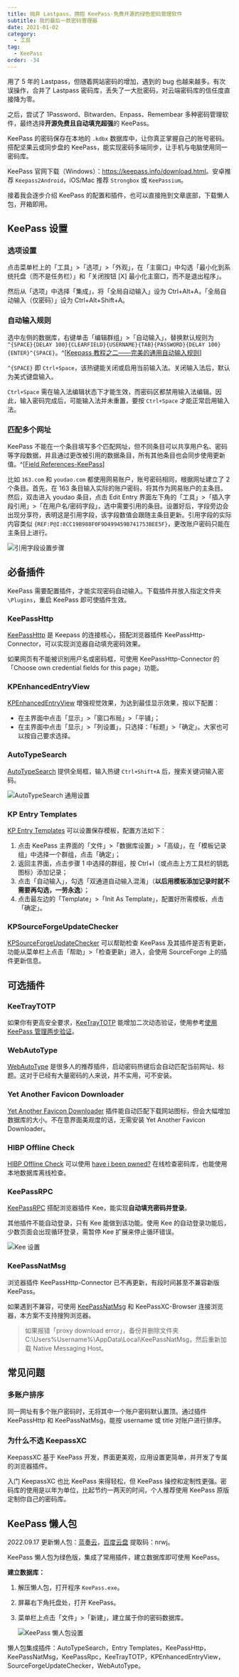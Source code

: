 ```yaml
---
title: 抛弃 Lastpass，拥抱 KeePass-免费开源的绿色密码管理软件
subtitle: 我的最后一款密码管理器
date: 2021-01-02
category:
  - 工具
tag:
  - KeePass
order: -34
---
```


用了 5 年的 Lastpass，但随着网站密码的增加，遇到的 bug 也越来越多。有次误操作，合并了 Lastpass 密码库，丢失了一大批密码，对云端密码库的信任度直接降为零。

之后，尝试了 1Password、Bitwarden、Enpass、Remembear 多种密码管理软件，最终选择**开源免费且自动填充超强**的 KeePass。

KeePass 的密码保存在本地的 `.kdbx` 数据库中，让你真正掌握自己的账号密码。搭配坚果云或同步盘的 KeePass，能实现密码多端同步，让手机与电脑使用同一密码库。

KeePass 官网下载（Windows）：<https://keepass.info/download.html>。安卓推荐 `Keepass2Android`，iOS/Mac 推荐 `Strongbox` 或 `KeePassium`。

接着我会逐步介绍 KeePass 的配置和插件，也可以直接拖到文章底部，下载懒人包，开箱即用。

## KeePass 设置

### 选项设置

点击菜单栏上的「工具」>「选项」>「外观」，在「主窗口」中勾选「最小化到系统托盘（而不是任务栏）」和「关闭按钮 [X] 最小化主窗口，而不是退出程序」。

然后从「选项」中选择「集成」，将「全局自动输入」设为 Ctrl+Alt+A，「全局自动输入（仅密码）」设为 Ctrl+Alt+Shift+A。

### 自动输入规则

选中左侧的数据库，右键单击「编辑群组」>「自动输入」，替换默认规则为 `^{SPACE}{DELAY 100}{CLEARFIELD}{USERNAME}{TAB}{PASSWORD}{DELAY 100}{ENTER}^{SPACE}`。^[[Keepass 教程之二——完美的通用自动输入规则](https://blog.csdn.net/SingWarm/article/details/90669580)]

`^{SPACE}` 即 `Ctrl+Space`，该热键能关闭或启用当前输入法。关闭输入法后，默认为美式键盘输入。

`Ctrl+Space` 需在输入法编辑状态下才能生效，而密码区都禁用输入法编辑。因此，输入密码完成后，可能输入法并未重置，要按 `Ctrl+Space` 才能正常启用输入法。

### 匹配多个网址

KeePass 不能在一个条目填写多个匹配网址，但不同条目可以共享用户名、密码等字段数据，并且通过更改被引用的数据条目，所有其他条目也会同步使用更新值。^[[Field References-KeePass](https://keepass.info/help/base/fieldrefs.html)]

比如 `163.com` 和 `youdao.com` 都使用网易账户，账号密码相同，根据网址建立了 2 个条目。首先，在 163 条目输入实际的账户密码，将其作为网易账户的主条目。然后，双击进入 youdao 条目，点击 Edit Entry 界面左下角的「工具」>「插入字段引用」>「在用户名/密码字段」，选中需要引用的条目。设置好后，字段旁边会出现分享符，表明这是引用字段，该字段数值会跟随主条目更新。引用字段的实际内容类似 `{REF:P@I:8CC19B988F0F9D499459B741753BEE5F}`，更改账户密码只能在主条目上进行。

![](https://tc.seoipo.com/2022-10-18-11-41-15.png "引用字段设置步骤")

## 必备插件

KeePass 需要配置插件，才能实现密码自动输入。下载插件并放入指定文件夹 `\Plugins`，重启 KeePass 即可使插件生效。

### KeePassHttp

[KeePassHttp](https://github.com/pfn/keepasshttp) 是 Keepass 的连接核心，搭配浏览器插件 KeePassHttp-Connector，可以实现浏览器自动填充密码效果。

如果网页有不能被识别用户名或密码框，可使用 KeePassHttp-Connector 的「Choose own credential fields for this page」功能。

### KPEnhancedEntryView

[KPEnhancedEntryView](https://keepass.info/plugins.html#kpenhentryview) 增强视觉效果，为达到最佳显示效果，按以下配置：

- 在主界面中点击「显示」>「窗口布局」>「平铺」；
- 在主界面中点击「显示」>「列设置」，只选择：「标题」>「确定」。大家也可以按自己要求选择。

### AutoTypeSearch

[AutoTypeSearch](https://keepass.info/plugins.html#atsearch) 提供全局框，输入热键 `Ctrl+Shift+A` 后，搜索关键词输入密码。

![](https://tc.seoipo.com/20191013083950.png "AutoTypeSearch 通用设置")

### KP Entry Templates

[KP Entry Templates](https://github.com/mitchcapper/KPEntryTemplates) 可以设置保存模板，配置方法如下：

1. 点击 KeePass 主界面的「文件」>「数据库设置」>「高级」，在「模板记录组」中选择一个群组，点击「确定」；
2. 返回主界面，点击步骤 1 中选择的群组，按 Ctrl+I（或点击上方工具栏的钥匙图标）添加记录；
3. 点击「自动输入」，勾选「双通道自动输入混淆」（**以后用模板添加记录时就不需要再勾选，一劳永逸**）；
4. 点击最左边的「Template」>「Init As Template」，配置好所需模板，点击「确定」。

### KPSourceForgeUpdateChecker

[KPSourceForgeUpdateChecker](https://sourceforge.net/projects/kpsfupdatechecker/reviews) 可以帮助检查 KeePass 及其插件是否有更新，功能从菜单栏上点击「帮助」>「检查更新」进入，会使用 SourceForge 上的插件更新信息。

## 可选插件

### KeeTrayTOTP

如果你有更高安全要求，[KeeTrayTOTP](https://github.com/victor-rds/KeeTrayTOTP/releases/) 能增加二次动态验证，使用参考[使用 KeePass 管理两步验证](https://www.cnblogs.com/tielemao/p/9613839.html)。

### WebAutoType

[WebAutoType](https://keepass.info/plugins.html#webautotype) 是很多人的推荐插件，启动密码热键后会自动匹配当前网址、标题。这对于已经有大量密码的人来说，并不实用，可不安装。

### Yet Another Favicon Downloader

[Yet Another Favicon Downloader](https://keepass.info/plugins.html#yafd) 插件能自动匹配下载网站图标，但会大幅增加数据库的大小。不在意界面美观度的话，无需安装 Yet Another Favicon Downloader。

### HIBP Offline Check

[HIBP Offline Check](https://github.com/mihaifm/HIBPOfflineCheck) 可以使用 [have i been pwned?](https://haveibeenpwned.com/) 在线检查密码库，也能使用本地数据库离线检查。

### KeePassRPC

[KeePassRPC](https://github.com/kee-org/keepassrpc/releases/) 搭配浏览器插件 Kee，能实现**自动填充密码并登录**。

其他插件不能自动登录，只有 Kee 能做到该功能。使用 Kee 的自动登录功能后，少数页面会出现循环登录，需暂停 Kee 扩展来停止循环错误。

![](https://tc.seoipo.com/2022-05-05-14-29-32.png "Kee 设置")

### KeePassNatMsg

浏览器插件 KeePassHttp-Connector 已不再更新，有段时间甚至不兼容新版 KeePass。

如果遇到不兼容，可使用 [KeePassNatMsg](https://github.com/smorks/keepassnatmsg) 和 KeePassXC-Browser 连接浏览器，本方案不支持搜狗浏览器。

> 如果报错「proxy download error」，备份并删除文件夹 C:\Users\%Username%\AppData\Local\KeePassNatMsg，然后重新加载 Native Messaging Host。

## 常见问题

### 多账户排序

同一网址有多个账户密码时，无将其中一个账户密码默认置顶。通过插件 KeePassHttp 和 KeePassNatMsg，能按 username 或 title 对账户进行排序。

### 为什么不选 KeepassXC

KeepassXC 基于 KeePass 开发，界面更美观，应用设置更简单，并开发了专属的浏览器插件。

入门 KeepassXC 也比 KeePass 来得轻松，但 KeePass 操控和定制性更强。密码库的使用是以年为单位，比起节约一两天的时间，个人推荐使用 KeePass 原版定制你自己的密码库。

## KeePass 懒人包

2022.09.17 更新懒人包：[蓝奏云](https://wwz.lanzouy.com/iJ6yA0bve7wb)，[百度云盘](https://pan.baidu.com/s/1dm0djnDGq8SOsTPy3jByZg?pwd=nrwj) 提取码：nrwj。

KeePass 懒人包为绿色版，集成了常用插件，建立数据库即可使用 KeePass。

**建立数据库：**

1. 解压懒人包，打开程序 `KeePass.exe`。
2. 屏幕右下角托盘处，打开 KeePass。
3. 菜单栏上点击「文件」>「新建」，建立属于你的密码数据库。

   ![](https://tc.seoipo.com/KeePass_new_kdbx.gif "KeePass 懒人包设置")

懒人包集成插件：AutoTypeSearch，Entry Templates，KeePassHttp，KeePassNatMsg，KeePassRpc，KeeTrayTOTP，KPEnhancedEntryView，SourceForgeUpdateChecker，WebAutoType。

